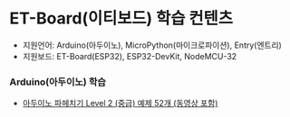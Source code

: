# ET-Board(이티보드) 학습 컨텐츠
- 지원언어: Arduino(아두이노), MicroPython(마이크로파이션), Entry(엔트리)
- 지원보드: ET-Board(ESP32), ESP32-DevKit, NodeMCU-32

### Arduino(아두이노) 학습 
- [아두이노 파헤치기 Level 2 (중급) 예제 52개 (동영상 포함)](https://github.com/ketri2484/ET-Board_Arduino_Level2)

<!---
ketri2484/ketri2484 is a ✨ special ✨ repository because its `README.md` (this file) appears on your GitHub profile.
You can click the Preview link to take a look at your changes.
--->
